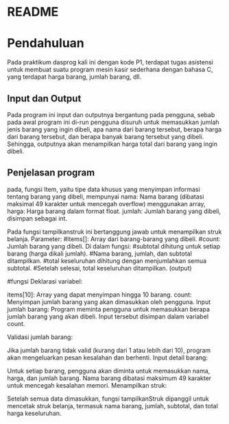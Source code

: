 # README
# Pendahuluan
Pada praktikum dasprog kali ini dengan kode P1, terdapat tugas asistensi untuk membuat suatu program mesin kasir sederhana dengan bahasa C, yang terdapat harga barang, jumlah barang, dll.
## Input dan Output
Pada program ini input dan outputnya bergantung pada pengguna, sebab pada awal program ini di-run pengguna disuruh untuk memasukkan jumlah jenis barang yang ingin dibeli, apa nama dari barang tersebut, berapa harga dari barang tersebut, dan berapa banyak barang tersebut yang dibeli. Sehingga, outputnya akan menampilkan harga total dari barang yang ingin dibeli.

## Penjelasan program
pada, fungsi Item, yaitu tipe data khusus yang menyimpan informasi tentang barang yang dibeli, mempunyai 
nama: Nama barang (dibatasi maksimal 49 karakter untuk mencegah overflow) menggunakan array,
harga: Harga barang dalam format float. 
jumlah: Jumlah barang yang dibeli, disimpan sebagai int.

Pada fungsi tampilkanstruk ini bertanggung jawab untuk menampilkan struk belanja.
Parameter:
#items[]: Array dari barang-barang yang dibeli.
#count: Jumlah barang yang dibeli.
Di dalam fungsi:
#subtotal dihitung untuk setiap barang (harga dikali jumlah).
#Nama barang, jumlah, dan subtotal ditampilkan.
#total keseluruhan dihitung dengan menjumlahkan semua subtotal.
#Setelah selesai, total keseluruhan ditampilkan. (output)

#fungsi
Deklarasi variabel:

items[10]: Array yang dapat menyimpan hingga 10 barang.
count: Menyimpan jumlah barang yang akan dimasukkan oleh pengguna.
Input jumlah barang: Program meminta pengguna untuk memasukkan berapa jumlah barang yang akan dibeli. Input tersebut disimpan dalam variabel count.

Validasi jumlah barang:

Jika jumlah barang tidak valid (kurang dari 1 atau lebih dari 10), program akan mengeluarkan pesan kesalahan dan berhenti.
Input detail barang:

Untuk setiap barang, pengguna akan diminta untuk memasukkan nama, harga, dan jumlah barang.
Nama barang dibatasi maksimum 49 karakter untuk mencegah kesalahan memori.
Menampilkan struk:

Setelah semua data dimasukkan, fungsi tampilkanStruk dipanggil untuk mencetak struk belanja, termasuk nama barang, jumlah, subtotal, dan total harga keseluruhan.
